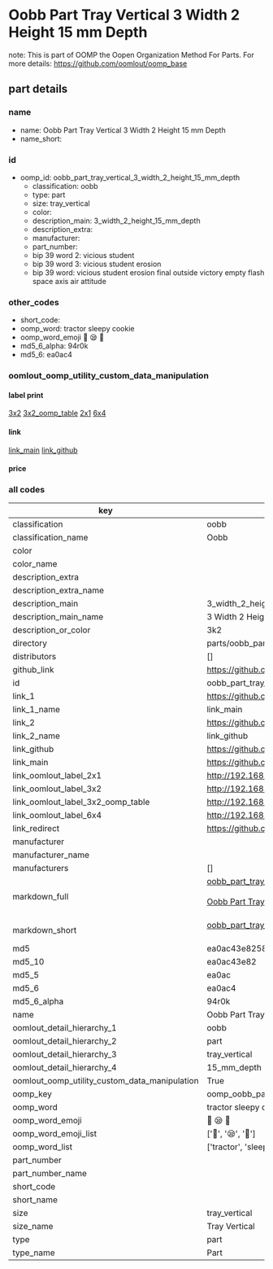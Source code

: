 # Oobb Part Tray Vertical 3 Width 2 Height 15 mm Depth  

note: This is part of OOMP the Oopen Organization Method For Parts. For more details: https://github.com/oomlout/oomp_base

##  part details
  







### name
* name: Oobb Part Tray Vertical 3 Width 2 Height 15 mm Depth
* name_short: 
### id
* oomp_id: oobb_part_tray_vertical_3_width_2_height_15_mm_depth
  * classification: oobb
  * type: part
  * size: tray_vertical
  * color: 
  * description_main: 3_width_2_height_15_mm_depth
  * description_extra: 
  * manufacturer: 
  * part_number: 
  * bip 39 word 2: vicious student
  * bip 39 word 3: vicious student erosion
  * bip 39 word: vicious student erosion final outside victory empty flash space axis air attitude

### other_codes
* short_code: 
* oomp_word: tractor sleepy cookie
* oomp_word_emoji :tractor: :sleepy: :cookie:
* md5_6_alpha: 94r0k
* md5_6: ea0ac4






### oomlout_oomp_utility_custom_data_manipulation
#### label print
[3x2](http://192.168.1.245:1112/?label=oomp%2094r0k)
[3x2_oomp_table](http://192.168.1.108:1112/?label=oomp%2094r0k)
[2x1](http://192.168.1.242:1112/?label=oomp%2094r0k)
[6x4](http://192.168.1.55:1112/?label=oomp%2094r0k)    

#### link

[link_main](https://github.com/oomlout/oomlout_oomp_version_1_messy/tree/main/parts/oobb_part_tray_vertical_3_width_2_height_15_mm_depth) [link_github](https://github.com/oomlout/oomlout_oomp_version_1_messy/tree/main/parts/oobb_part_tray_vertical_3_width_2_height_15_mm_depth)                             

#### price







### all codes 
| key | value |  
| --- | --- |  
| classification | oobb |  
| classification_name | Oobb |  
| color |  |  
| color_name |  |  
| description_extra |  |  
| description_extra_name |  |  
| description_main | 3_width_2_height_15_mm_depth |  
| description_main_name | 3 Width 2 Height 15 mm Depth |  
| description_or_color | 3k2 |  
| directory | parts/oobb_part_tray_vertical_3_width_2_height_15_mm_depth |  
| distributors | [] |  
| github_link | https://github.com/oomlout/oomlout_oomp_part_src/tree/main/parts/oobb_part_tray_vertical_3_width_2_height_15_mm_depth |  
| id | oobb_part_tray_vertical_3_width_2_height_15_mm_depth |  
| link_1 | https://github.com/oomlout/oomlout_oomp_version_1_messy/tree/main/parts/oobb_part_tray_vertical_3_width_2_height_15_mm_depth |  
| link_1_name | link_main |  
| link_2 | https://github.com/oomlout/oomlout_oomp_version_1_messy/tree/main/parts/oobb_part_tray_vertical_3_width_2_height_15_mm_depth |  
| link_2_name | link_github |  
| link_github | https://github.com/oomlout/oomlout_oomp_version_1_messy/tree/main/parts/oobb_part_tray_vertical_3_width_2_height_15_mm_depth |  
| link_main | https://github.com/oomlout/oomlout_oomp_version_1_messy/tree/main/parts/oobb_part_tray_vertical_3_width_2_height_15_mm_depth |  
| link_oomlout_label_2x1 | http://192.168.1.242:1112/?label=oomp%2094r0k |  
| link_oomlout_label_3x2 | http://192.168.1.245:1112/?label=oomp%2094r0k |  
| link_oomlout_label_3x2_oomp_table | http://192.168.1.108:1112/?label=oomp%2094r0k |  
| link_oomlout_label_6x4 | http://192.168.1.55:1112/?label=oomp%2094r0k |  
| link_redirect | https://github.com/oomlout/oomlout_oomp_version_1_messy/tree/main/parts/oobb_part_tray_vertical_3_width_2_height_15_mm_depth |  
| manufacturer |  |  
| manufacturer_name |  |  
| manufacturers | [] |  
| markdown_full | [oobb_part_tray_vertical_3_width_2_height_15_mm_depth](none)<br>[](none)<br>[Oobb Part Tray Vertical 3 Width 2 Height 15 Mm Depth](none)<br><br> |  
| markdown_short | [oobb_part_tray_vertical_3_width_2_height_15_mm_depth](none)<br><br> |  
| md5 | ea0ac43e82586927cecec5689975df9c |  
| md5_10 | ea0ac43e82 |  
| md5_5 | ea0ac |  
| md5_6 | ea0ac4 |  
| md5_6_alpha | 94r0k |  
| name | Oobb Part Tray Vertical 3 Width 2 Height 15 mm Depth |  
| oomlout_detail_hierarchy_1 | oobb |  
| oomlout_detail_hierarchy_2 | part |  
| oomlout_detail_hierarchy_3 | tray_vertical |  
| oomlout_detail_hierarchy_4 | 15_mm_depth |  
| oomlout_oomp_utility_custom_data_manipulation | True |  
| oomp_key | oomp_oobb_part_tray_vertical_3_width_2_height_15_mm_depth |  
| oomp_word | tractor sleepy cookie |  
| oomp_word_emoji | :tractor: :sleepy: :cookie: |  
| oomp_word_emoji_list | [':tractor:', ':sleepy:', ':cookie:'] |  
| oomp_word_list | ['tractor', 'sleepy', 'cookie'] |  
| part_number |  |  
| part_number_name |  |  
| short_code |  |  
| short_name |  |  
| size | tray_vertical |  
| size_name | Tray Vertical |  
| type | part |  
| type_name | Part |  
